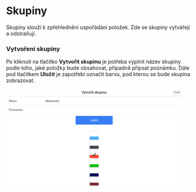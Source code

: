 # Skupiny

Skupiny slouží k zpřehlednění uspořádání položek.
Zde se skupiny vytvářejí a odstraňují.

### Vytvoření skupiny

Po kliknutí na tlačítko **Vytvořit skupinu** je potřeba vyplnit název skupiny podle toho, jaké položky bude obsahovat, případně připsat poznámku. Dále pod tlačítkem **Uložit** je zapotřebí označit barvu, pod kterou se bude skupina zobrazovat.

![](img/settings_groups.png)
